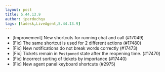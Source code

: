 ```yaml
---
layout: post
title: 5.44.13.9
author: jperdochqu
tags: [ladesk,LiveAgent,5.44.13.9]
---
```

- [Improvement] New shortcuts for running chat and call (#17049)
- [Fix] The same shortcut is used for 2 different actions (#17480)
- [Fix] New notifications do not break words correctly (#17473)
- [Fix] Tickets remain in `Postponed` state after the reopening time. (#17470)
- [Fix] Incorrect sorting of tickets by importance (#17440)
- [Fix] New agent panel keyboard shortcuts (#2975)